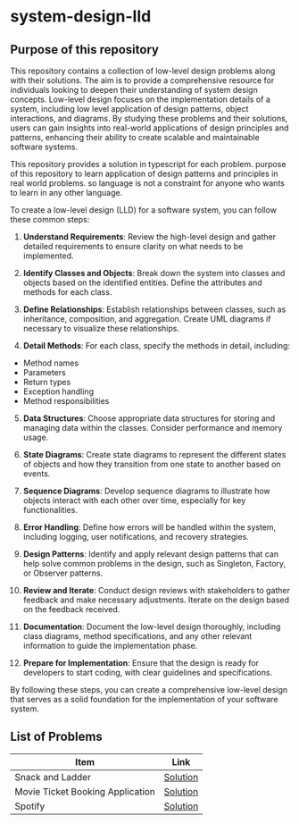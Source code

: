 # system-design-lld

## Purpose of this repository

This repository contains a collection of low-level design problems along with their solutions. The aim is to provide a comprehensive resource for individuals looking to deepen their understanding of system design concepts. Low-level design focuses on the implementation details of a system, including low level application of design patterns, object interactions, and diagrams. By studying these problems and their solutions, users can gain insights into real-world applications of design principles and patterns, enhancing their ability to create scalable and maintainable software systems.

This repository provides a solution in typescript for each problem. purpose of this repository to learn application of design patterns and principles in real world problems. so language is not a constraint for anyone who wants to learn in any other language.


To create a low-level design (LLD) for a software system, you can follow these common steps:


1. **Understand Requirements**: Review the high-level design and gather detailed requirements to ensure clarity on what needs to be implemented.

2. **Identify Classes and Objects**: Break down the system into classes and objects based on the identified entities. Define the attributes and methods for each class.


3. **Define Relationships**: Establish relationships between classes, such as inheritance, composition, and aggregation. Create UML diagrams if necessary to visualize these relationships.


4. **Detail Methods**: For each class, specify the methods in detail, including:

- Method names
- Parameters
- Return types
- Exception handling
- Method responsibilities


5. **Data Structures**: Choose appropriate data structures for storing and managing data within the classes. Consider performance and memory usage.


6. **State Diagrams**: Create state diagrams to represent the different states of objects and how they transition from one state to another based on events.


7. **Sequence Diagrams**: Develop sequence diagrams to illustrate how objects interact with each other over time, especially for key functionalities.


8. **Error Handling**: Define how errors will be handled within the system, including logging, user notifications, and recovery strategies.


9. **Design Patterns**: Identify and apply relevant design patterns that can help solve common problems in the design, such as Singleton, Factory, or Observer patterns.


10. **Review and Iterate**: Conduct design reviews with stakeholders to gather feedback and make necessary adjustments. Iterate on the design based on the feedback received.


11. **Documentation**: Document the low-level design thoroughly, including class diagrams, method specifications, and any other relevant information to guide the implementation phase.

12. **Prepare for Implementation**: Ensure that the design is ready for developers to start coding, with clear guidelines and specifications.


By following these steps, you can create a comprehensive low-level design that serves as a solid foundation for the implementation of your software system.

## List of Problems

| Item    | Link                          |
|---------|-------------------------------|
| Snack and Ladder| [Solution](snack-and-ladder/solution.md) |
| Movie Ticket Booking Application| [Solution](movie-ticket-booking-application/solution.md) |
| Spotify| [Solution](spotify/solution.md) |

